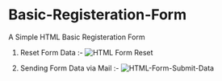 # Basic-Registeration-Form
A Simple HTML Basic Registeration Form

1. Reset Form Data :-
![HTML Form Reset](https://user-images.githubusercontent.com/122814768/213188644-674dbbb4-0bf2-4395-83fe-ffbb0badf482.gif)

2. Sending Form Data via Mail :-
![HTML-Form-Submit-Data](https://user-images.githubusercontent.com/122814768/213368043-a5ae3483-9324-49f8-8ac5-5ddbddcdf3c7.gif)
